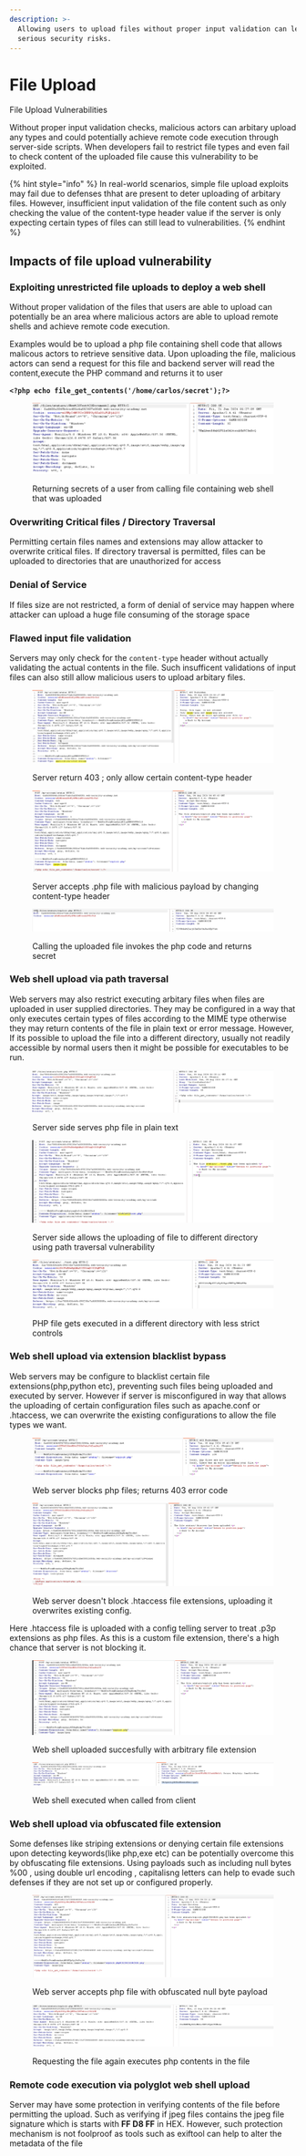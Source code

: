 ```yaml
---
description: >-
  Allowing users to upload files without proper input validation can lead to
  serious security risks.
---
```


# File Upload

File Upload Vulnerabilities&#x20;

Without proper input validation checks, malicious actors can arbitary upload any types and could potentially achieve remote code execution through server-side scripts. When developers fail to restrict file types and even fail to check content of the uploaded file cause this vulnerability to be exploited.

{% hint style="info" %}
In real-world scenarios, simple file upload exploits may fail due to defenses thhat are present to deter uploading of arbitary files. However, insufficient input validation of the file content such as only checking the value of the content-type header value if the server is only expecting certain types of files can still lead to vulnerabilities.
{% endhint %}

## Impacts of file upload vulnerability

### Exploiting unrestricted file uploads to deploy a web shell

Without proper validation of the files that users are able to upload can potentially be an area where malicious actors are able to upload remote shells and achieve remote code execution.&#x20;

Examples would be to upload a php file containing shell code that allows malicous actors to retrieve sensitive data. Upon uploading the file, malicious actors can send a request for this file and backend server will read the content,execute the PHP command and returns it to user

<pre class="language-php"><code class="lang-php"><strong>&#x3C;?php echo file_get_contents('/home/carlos/secret');?>
</strong></code></pre>

<figure><img src="../.gitbook/assets/image (85).png" alt=""><figcaption><p>Returning secrets of a user from calling file containing web shell that was uploaded</p></figcaption></figure>

### Overwriting Critical files / Directory Traversal

Permitting certain files names and extensions may allow attacker to overwrite critical files. If directory traversal is permitted, files can be uploaded to directories that are unauthorized for access

### Denial of Service

If files size are not restricted, a form of denial of service may happen where attacker can upload a huge file consuming of the storage  space

### Flawed input file validation

&#x20;Servers may only check for the `content-type` header without actually validating the actual contents in the  file. Such insufficent validations of input files can also still allow malicious users to upload arbitary files.

<figure><img src="../.gitbook/assets/image (90).png" alt=""><figcaption><p>Server return 403 ; only allow certain content-type header</p></figcaption></figure>

<figure><img src="../.gitbook/assets/image (93).png" alt=""><figcaption><p>Server accepts .php file with malicious payload by changing content-type header</p></figcaption></figure>

<figure><img src="../.gitbook/assets/image (94).png" alt=""><figcaption><p>Calling the uploaded file invokes the php code and returns secret</p></figcaption></figure>

### Web shell upload via path traversal

Web servers may also restrict executing arbitary files when files are uploaded in user supplied directories. They may be configured in a way that only executes certain types of files according to the MIME type otherwise they may return contents of the file in plain text or error message. However, If its possible to upload the file into a different directory, usually not readily accessible by normal users then it might be possible for executables to be run.

<figure><img src="../.gitbook/assets/image (97).png" alt=""><figcaption><p>Server side serves php file in plain text </p></figcaption></figure>

<figure><img src="../.gitbook/assets/image (95).png" alt=""><figcaption><p>Server side allows the uploading of file to different directory using path traversal vulnerability</p></figcaption></figure>

<figure><img src="../.gitbook/assets/image (98).png" alt=""><figcaption><p>PHP file gets executed in a different directory with less strict controls</p></figcaption></figure>

### Web shell upload via extension blacklist bypass

Web servers may be configure to blacklist certain file extensions(php,python etc), preventing such files being uploaded and executed by server. However if server is misconfigured in way that allows the uploading of certain configuration files such as apache.conf or .htaccess, we can overwrite the existing configurations to allow the file types we want.

<figure><img src="../.gitbook/assets/image (8).png" alt=""><figcaption><p>Web server blocks php files; returns 403 error code</p></figcaption></figure>

<figure><img src="../.gitbook/assets/image (9).png" alt=""><figcaption><p>Web server doesn't block .htaccess file extensions, uploading it overwrites existing config. </p></figcaption></figure>

Here .htaccess file is uploaded with a config telling server to treat .p3p extensions as php files. As this is a custom file extension, there's a high chance that server is not blocking it.

<figure><img src="../.gitbook/assets/image (10).png" alt=""><figcaption><p>Web shell uploaded succesfully with arbitrary file extension</p></figcaption></figure>

<figure><img src="../.gitbook/assets/image (12).png" alt=""><figcaption><p>Web shell executed when called from client</p></figcaption></figure>

### Web shell upload via obfuscated file extension

Some defenses like striping extensions or denying certain file extensions upon detecting keywords(like php,exe etc) can be potentially overcome this by obfuscating file extensions. Using payloads such as including null bytes %00 , using double url encoding , capitalisng letters can help to evade such defenses if they are not set up or configured properly.

<figure><img src="../.gitbook/assets/image (13).png" alt=""><figcaption><p>Web server accepts php file with obfuscated  null byte payload</p></figcaption></figure>

<figure><img src="../.gitbook/assets/image (14).png" alt=""><figcaption><p>Requesting the file again executes php contents in the file</p></figcaption></figure>

### Remote code execution via polyglot web shell upload

Server may have some protection in verifying contents of the file before permitting the upload. Such as verifying if jpeg files contains the jpeg file signature which is starts with **FF D8 FF** in HEX. However, such protection mechanism is not foolproof as tools such as exiftool can help to alter the metadata of the file




